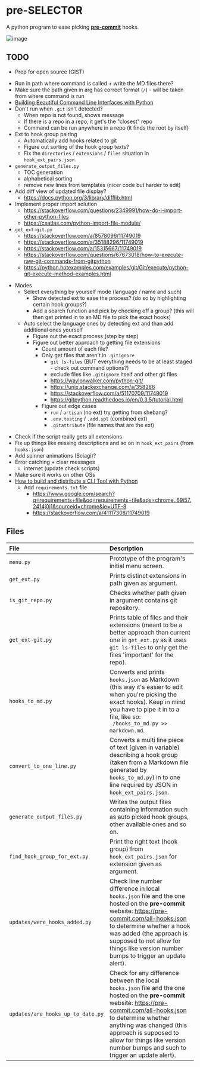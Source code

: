 # pre-SELECTOR

A python program to ease picking [**pre-commit**](https://pre-commit.com/) hooks.

![image](https://user-images.githubusercontent.com/81530705/197750175-39cc431d-1daa-410b-b2fa-4f1009700f5f.png)

## TODO

- Prep for open source (GIST)
<!-- -->
- Run in path where command is called + write the MD files there?
- Make sure the path given in arg has correct format (`/`) - will be taken from where command is run
- [Building Beautiful Command Line Interfaces with Python](https://codeburst.io/building-beautiful-command-line-interfaces-with-python-26c7e1bb54df)
- Don't run when `.git` isn't detected?
  - When repo is not found, shows message
  - If there is a repo in a repo, it get's the "closest" repo
  - Command can be run anywhere in a repo (it finds the root by itself)
- Ext to hook group pairing
  - Automatically add hooks related to git
  - Figure out sorting of the hook group texts?
  - Fix the `directories` / `extensions` / `files` situation in `hook_ext_pairs.json`
- `generate_output_files.py`
  - TOC generation
  - alphabetical sorting
  - remove new lines from templates (nicer code but harder to edit)
- Add diff view of updated file display?
  - <https://docs.python.org/3/library/difflib.html>
- Implement proper import solution
  - <https://stackoverflow.com/questions/2349991/how-do-i-import-other-python-files>
  - <https://csatlas.com/python-import-file-module/>
- `get_ext-git.py`
  - <https://stackoverflow.com/a/8578096/11749019>
  - <https://stackoverflow.com/a/35188296/11749019>
  - <https://stackoverflow.com/a/15315667/11749019>
  - <https://stackoverflow.com/questions/67673018/how-to-execute-raw-git-commands-from-gitpython>
  - <https://python.hotexamples.com/examples/git/Git/execute/python-git-execute-method-examples.html>
<!-- -->
- Modes
  - Select everything by yourself mode (language / name and such)
    - Show detected ext to ease the process? (do so by highlighting certain hook groups?)
    - Add a search function and pick by checking off a group? (this will then get printed in to an MD file to pick the exact hooks)
  - Auto select the language ones by detecting ext and than add additional ones yourself
    - Figure out the exact process (step by step)
    - Figure out better approach to getting file extensions
      - Count amount of each file?
      - Only get files that aren't in `.gitignore`
        - `git ls-files` (BUT everything needs to be at least staged - check out command options?)
        - exclude files like `.gitignore` itself and other git files
        - <https://waylonwalker.com/python-git/>
        - <https://unix.stackexchange.com/a/358286>
        - <https://stackoverflow.com/a/51170709/11749019>
        - <https://gitpython.readthedocs.io/en/0.3.5/tutorial.html>
      - Figure out edge cases
        - `run` / `artisan` (no ext) try getting from shebang?
        - `.env.testing` / `.add.spl` (combined ext)
        - `.gitattribute` (file names that are the ext)
<!-- -->
- Check if the script really gets all extensions
- Fix up things like missing descriptions and so on in `hook_ext_pairs` (from `hooks.json`)
- Add spinner animations (Sciagi)?
- Error catching + clear messages
  - internet (update check scripts)
- Make sure it works on other OSs
- [How to build and distribute a CLI Tool with Python](https://medium.com/nerd-for-tech/how-to-build-and-distribute-a-cli-tool-with-python-537ae41d9d78)
  - Add `requirements.txt` file
    - <https://www.google.com/search?q=requirements+file&oq=requirements+file&aqs=chrome..69i57.2414j0j1&sourceid=chrome&ie=UTF-8>
    - <https://stackoverflow.com/a/41117308/11749019>

## Files

| File                              | Description                                                                                                                                                                                                                                                                                                     |
| :-------------------------------- | :-------------------------------------------------------------------------------------------------------------------------------------------------------------------------------------------------------------------------------------------------------------------------------------------------------------- |
| `menu.py`                         | Prototype of the program's initial menu screen.                                                                                                                                                                                                                                                                 |
| `get_ext.py`                      | Prints distinct extensions in path given as argument.                                                                                                                                                                                                                                                           |
| `is_git_repo.py`                  | Checks whether path given in argument contains git repository.                                                                                                                                                                                                                                                  |
| `get_ext-git.py`                  | Prints table of files and their extensions (meant to be a better approach than current one in `get_ext.py` as it uses `git ls-files` to only get the files 'important' for the repo).                                                                                                                           |
| `hooks_to_md.py`                  | Converts and prints `hooks.json` as Markdown (this way it's easier to edit when you're picking the exact hooks). Keep in mind you have to pipe it in to a file, like so: `./hooks_to_md.py >> markdown.md`.                                                                                                     |
| `convert_to_one_line.py`          | Converts a multi line piece of text (given in variable) describing a hook group (taken from a Markdown file generated by `hooks_to_md.py`) in to one line required by JSON in `hook_ext_pairs.json`.                                                                                                            |
| `generate_output_files.py`        | Writes the output files containing information such as auto picked hook groups, other available ones and so on.                                                                                                                                                                                                 |
| `find_hook_group_for_ext.py`      | Print the right text (hook group) from `hook_ext_pairs.json` for extension given as argument.                                                                                                                                                                                                                   |
| `updates/were_hooks_added.py`     | Check line number difference in local `hooks.json` file and the one hosted on the **pre-commit** website: <https://pre-commit.com/all-hooks.json> to determine whether a hook was added (the approach is supposed to not allow for things like version number bumps to trigger an update alert).                |
| `updates/are_hooks_up_to_date.py` | Check for any difference between the local `hooks.json` file and the one hosted on the **pre-commit** website: <https://pre-commit.com/all-hooks.json> to determine whether anything was changed (this approach is supposed to allow for things like version number bumps and such to trigger an update alert). |
